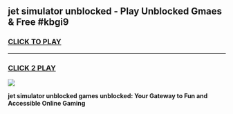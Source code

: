 
## jet simulator unblocked - Play Unblocked Gmaes & Free #kbgi9
<h3>
<a href="https://news.freeplayer.one?title=jet_simulator_unblocked&ref=24F">CLICK TO PLAY</a></h3>
<hr>

<h3>
<a href="https://news.freeplayer.one?title=jet_simulator_unblocked&ref=24F">CLICK 2 PLAY</a>
  
</h3>

<a href="https://news.freeplayer.one?title=jet_simulator_unblocked&ref=24F/"><img src="https://clearcache.store/games.png"></a>


**jet simulator unblocked games unblocked: Your Gateway to Fun and Accessible Online Gaming**
